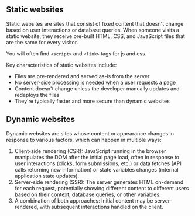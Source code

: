 
## Static websites

Static websites are sites that consist of fixed content that doesn't change based on user interactions or database queries. When someone visits a static website, they receive pre-built HTML, CSS, and JavaScript files that are the same for every visitor.

You will often find `<script>` and `<link>` tags for js and css.

Key characteristics of static websites include:

- Files are pre-rendered and served as-is from the server
- No server-side processing is needed when a user requests a page
- Content doesn't change unless the developer manually updates and redeploys the files
- They're typically faster and more secure than dynamic websites

## Dynamic websites

Dynamic websites are sites whose content or appearance changes in response to various factors, which can happen in multiple ways:

1. Client-side rendering (CSR): JavaScript running in the browser manipulates the DOM after the initial page load, often in response to user interactions (clicks, form submissions, etc.) or data fetches (API calls returning new information) or state variables changes (internal application state updates).
2. Server-side rendering (SSR): The server generates HTML on-demand for each request, potentially showing different content to different users based on their context, database queries, or other variables.
3. A combination of both approaches: Initial content may be server-rendered, with subsequent interactions handled on the client.


